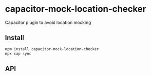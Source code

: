 # capacitor-mock-location-checker

Capacitor plugin to avoid location mocking

## Install

```bash
npm install capacitor-mock-location-checker
npx cap sync
```

## API

<docgen-index></docgen-index>

<docgen-api>
<!-- run docgen to generate docs from the source -->
<!-- More info: https://github.com/ionic-team/capacitor-docgen -->
</docgen-api>
